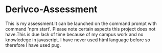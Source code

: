 # Derivco-Assessment
This is my assessment.It can be launched on the command prompt with command 'npm start'.
Please note certain aspects this project does not have.This is due lack of time because of my campus work  and no knowledege in javascript.
I have never used html language before so therefore I have used pug.
